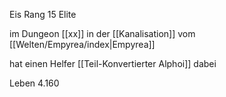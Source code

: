 Eis Rang 15 Elite

im Dungeon [[xx]] in der [[Kanalisation]] vom [[Welten/Empyrea/index|Empyrea]]

hat einen Helfer [[Teil-Konvertierter Alphoi]] dabei

Leben 4.160